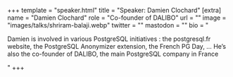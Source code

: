 +++
template = "speaker.html"
title = "Speaker: Damien Clochard"
[extra]
  name = "Damien Clochard"
  role = "Co-founder of DALIBO"
  url = ""
  image = "images/talks/shriram-balaji.webp"
  twitter = ""
  mastodon = ""
  bio = "<p>Damien is involved in various PostgreSQL initiatives : the postgresql.fr website, the PostgreSQL Anonymizer extension, the French PG Day, … He’s also the co-founder of DALIBO, the main PostgreSQL company in France</p>"
+++
